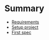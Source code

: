 # Summary

* [Requirements](requirements/README.md)
* [Setup project](setup_project/README.md)
* [First spec](first_spec/README)

